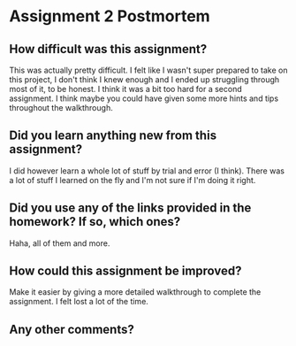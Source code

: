 # Assignment 2 Postmortem

## How difficult was this assignment?
This was actually pretty difficult. I felt like I wasn't super prepared to take on this project, I don't think I knew enough and I ended up struggling through most of it, to be honest. I think it was a bit too hard for a second assignment. I think maybe you could have given some more hints and tips throughout the walkthrough.


## Did you learn anything new from this assignment?
I did however learn a whole lot of stuff by trial and error (I think). There was a lot of stuff I learned on the fly and I'm not sure if I'm doing it right.


## Did you use any of the links provided in the homework? If so, which ones?
Haha, all of them and more.


## How could this assignment be improved?
Make it easier by giving a more detailed walkthrough to complete the assignment. I felt lost a lot of the time.


## Any other comments?